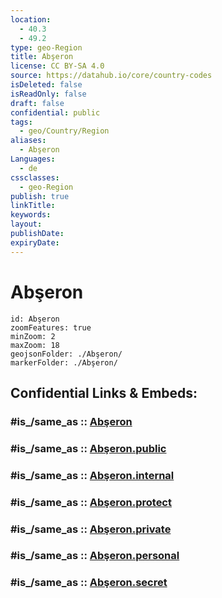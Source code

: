 ```yaml
---
location:
  - 40.3
  - 49.2
type: geo-Region
title: Abşeron
license: CC BY-SA 4.0
source: https://datahub.io/core/country-codes
isDeleted: false
isReadOnly: false
draft: false
confidential: public
tags:
  - geo/Country/Region
aliases:
  - Abşeron
Languages:
  - de
cssclasses:
  - geo-Region
publish: true
linkTitle:
keywords:
layout:
publishDate:
expiryDate:
---
```


# Abşeron

```leaflet
id: Abşeron
zoomFeatures: true 
minZoom: 2 
maxZoom: 18
geojsonFolder: ./Abşeron/
markerFolder: ./Abşeron/
```


## Confidential Links & Embeds: 

### #is_/same_as :: [Abşeron](/_Standards/Earth/Continent/Asia/Asia~North~West/Azerbaijan/Regions~Azerbaijan/Absheron/counties~Absheron/Abşeron.md) 

### #is_/same_as :: [Abşeron.public](/_public/Earth/Continent/Asia/Asia~North~West/Azerbaijan/Regions~Azerbaijan/Absheron/counties~Absheron/Abşeron.public.md) 

### #is_/same_as :: [Abşeron.internal](/_internal/Earth/Continent/Asia/Asia~North~West/Azerbaijan/Regions~Azerbaijan/Absheron/counties~Absheron/Abşeron.internal.md) 

### #is_/same_as :: [Abşeron.protect](/_protect/Earth/Continent/Asia/Asia~North~West/Azerbaijan/Regions~Azerbaijan/Absheron/counties~Absheron/Abşeron.protect.md) 

### #is_/same_as :: [Abşeron.private](/_private/Earth/Continent/Asia/Asia~North~West/Azerbaijan/Regions~Azerbaijan/Absheron/counties~Absheron/Abşeron.private.md) 

### #is_/same_as :: [Abşeron.personal](/_personal/Earth/Continent/Asia/Asia~North~West/Azerbaijan/Regions~Azerbaijan/Absheron/counties~Absheron/Abşeron.personal.md) 

### #is_/same_as :: [Abşeron.secret](/_secret/Earth/Continent/Asia/Asia~North~West/Azerbaijan/Regions~Azerbaijan/Absheron/counties~Absheron/Abşeron.secret.md)

